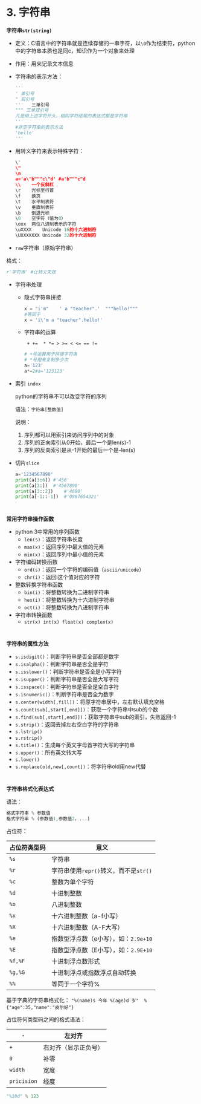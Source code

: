 # 3. 字符串

**字符串`str(string)`**

* 定义：C语言中的字符串就是连续存储的一串字符，以`\0`作为结束符，python中的字符串本质也是同c，知识作为一个对象来处理

* 作用：用来记录文本信息

* 字符串的表示方法：

  ```python
  '''
  '	单引号
  "	双引号
  '''	三单引号
  """ 三单双引号
  凡是用上述字符开头，相同字符结尾的表达式都是字符串
  '''
  #非空字符串的表示方法
  'hello'
  '"'
  ```

* 用转义字符来表示特殊字符：

  ```python
  \'
  \"
  \n
  a='a\'b"""c\"d' #a'b"""c"d
  \\	一个反斜杠
  \r	光标至行首
  \f	换页
  \t	水平制表符
  \v	垂直制表符
  \b	倒退光标
  \0	空字符（值为0）
  \oxx	两位八进制表示的字符
  \uXXXX	Unicode 16的十六进制符
  \UXXXXXXX	Unicode 32的十六进制符
  ```

*  `raw`字符串（原始字符串）

  格式：

  ```python
  r'字符串' #让转义失效
  ```

* 字符串处理

  * 隐式字符串拼接

    ```python
    x = "i'm"    ' a "teacher".'  """hello!"""
    #等同于
    x = 'i\'m a "teacher".hello!'
    ```

  * 字符串的运算

    ` + +=  * *= > >= < <= == !=`

    ```python
    # +号运算用于拼接字符串
    # *号用来复制多少次
    a='123'
    a*=2#a='123123'
    ```

* 索引 `index`

  python的字符串不可以改变字符的序列

  语法：`字符串[整数值]`

  说明：

  	1. 序列都可以用索引来访问序列中的对象
	2. 序列的正向索引从0开始，最后一个是len(s)-1
  	3. 序列的反向索引是从-1开始的最后一个是-len(s)
  
* 切片`slice`

  ```python
  a='1234567890'
  print(a[3:6])	#'456'
  print(a[3:])	#'4567890'
  print(a[3::2])	#'4680'
  print(a[-1::-1])	#'0987654321'
  ```

#  

**常用字符串操作函数**

* python 3中常用的序列函数
  * `len(s)`：返回字符串长度
  * `max(x)`：返回序列中最大值的元素
  * `min(x)`：返回序列中最小值的元素
* 字符编码转换函数
  * `ord(s)`：返回一个字符的编码值（`ascii/unicode`）
  * `chr(i)`：返回i这个值对应的字符
* 整数转换字符串函数
  * `bin(i)`：将整数转换为二进制字符串
  * `hex(i)`：将整数转换为十六进制字符串
  * `oct(i)`：将整数转换为八进制字符串
* 字符串转换函数
  * `str(x) int(x) float(x) complex(x) `

#  

**字符串的属性方法**

* `s.isdigit()`：判断字符串是否全部都是数字
* `s.isalpha()`：判断字符串是否全是字符
* `s.isslower()`：判断字符串是否全是小写字符
* `s.isupper()`：判断字符串是否全是大写字符
* `s.isspace()`：判断字符串是否全是空白字符
* `s.isnumeric()`：判断字符串是否全为数字
* `s.center(width[,fill])`：将原字符串居中，左右默认填充空格
* `s.count(sub[,start[,end]])`：获取一个字符串中sub的个数
* `s.find(sub[,start[,end]])`：获取字符串中sub的索引，失败返回-1
* `s.strip()`：返回去掉左右空白字符的字符串
* `s.lstrip()`
* `s.rstrip()`
* `s.title()`：生成每个英文字母首字符大写的字符串
* `s.upper()`：所有英文转大写
* `s.lower()`
* `s.replace(old,new[,count])`：将字符串old用new代替

#  

**字符串格式化表达式**

语法：

```python
格式字符串 % 参数值
格式字符串 % (参数值1,参数值2，...)
```

占位符：

| 占位符类型码 | 意义                                  |
| ------------ | ------------------------------------- |
| `%s`         | 字符串                                |
| `%r`         | 字符串使用`repr()`转义，而不是`str()` |
| `%c`         | 整数为单个字符                        |
| `%d`         | 十进制整数                            |
| `%o`         | 八进制整数                            |
| `%x`         | 十六进制整数（a-f小写）               |
| `%X`         | 十六进制整数（A-F大写）               |
| `%e`         | 指数型浮点数（e小写），如：`2.9e+10`  |
| `%E`         | 指数型浮点数（E小写），如：`2.9E+10`  |
| `%f,%F`      | 十进制浮点数形式                      |
| `%g,%G`      | 十进制浮点或指数浮点自动转换          |
| `%%`         | 等同于一个字符%                       |

基于字典的字符串格式化：
`"%(name)s 今年 %(age)d 岁"  %{"age":35,"name":"皮尔好"}`

占位符何类型码之间的格式语法：

| `-`         | 左对齐               |
| ----------- | -------------------- |
| `+`         | 右对齐（显示正负号） |
| `0`         | 补零                 |
| `width`     | 宽度                 |
| `pricision` | 经度                 |

 ```python
"%10d" % 123
 ```

